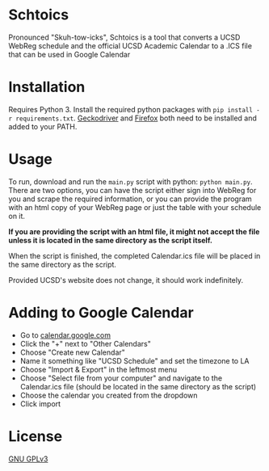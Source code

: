 # Schtoics
Pronounced "Skuh-tow-icks", Schtoics is a tool that converts a UCSD WebReg schedule and the official UCSD Academic Calendar to a .ICS file that can be used in Google Calendar


# Installation

Requires Python 3. Install the required python packages with `pip install -r requirements.txt`. [Geckodriver](https://github.com/mozilla/geckodriver/releases) and [Firefox](https://www.mozilla.org/en-US/firefox/) both need to be installed and added to your PATH. 

# Usage

To run, download and run the `main.py` script with python: `python main.py`. There are two options, you can have the script either sign into WebReg for you and scrape the required information, or you can provide the program with an html copy of your WebReg page or just the table with your schedule on it.

**If you are providing the script with an html file, it might not accept the file unless it is located in the same directory as the script itself.**

When the script is finished, the completed Calendar.ics file will be placed in the same directory as the script.

Provided UCSD's website does not change, it should work indefinitely.


# Adding to Google Calendar
* Go to [calendar.google.com](https://calendar.google.com/)
* Click the "+" next to "Other Calendars"
* Choose "Create new Calendar"
* Name it something like "UCSD Schedule" and set the timezone to LA
* Choose "Import & Export" in the leftmost menu
* Choose "Select file from your computer" and navigate to the Calendar.ics file (should be located in the same directory as the script)
* Choose the calendar you created from the dropdown
* Click import

# License
[GNU GPLv3](https://choosealicense.com/licenses/gpl-3.0/)
